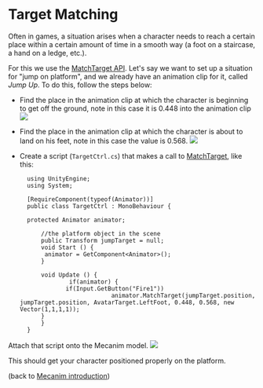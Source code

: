 Target Matching
===============


Often in games, a situation arises when a character needs to reach a certain place within a certain amount of time in a smooth way (a foot on a staircase, a hand on a ledge, etc.). 

For this we use the [MatchTarget API](ScriptRef:Animator.MatchTarget). Let's say we want to set up a situation for "jump on platform", and we already have an animation clip for it, called _Jump Up_. To do this, follow the steps below:

* Find the place in the animation clip at which the character is beginning to get off the ground, note in this case it is 0.448 into the animation clip
![](http://docwiki.hq.unity3d.com/uploads/Main/MecanimMatchTargetStart.png)  

* Find the place in the animation clip at which the character is about to land on his feet, note in this case the value is 0.568.
![](http://docwiki.hq.unity3d.com/uploads/Main/MecanimMatchTargetEnd.png)  

* Create a script (`TargetCtrl.cs`) that makes a call to [MatchTarget](ScriptRef:Animator.MatchTarget), like this:

    
        using UnityEngine;
        using System;
      
        [RequireComponent(typeof(Animator))]  
        public class TargetCtrl : MonoBehaviour {
    	
    	protected Animator animator;	
    
            //the platform object in the scene
            public Transform jumpTarget = null; 
            void Start () {
    	     animator = GetComponent<Animator>();
            }
    
            void Update () {
                    if(animator) {
    		       if(Input.GetButton("Fire1"))		       
                                animator.MatchTarget(jumpTarget.position, jumpTarget.position, AvatarTarget.LeftFoot, 0.448, 0.568, new Vector(1,1,1,1));
    		}		
            }
        }
    

Attach that script onto the Mecanim model. 
![](http://docwiki.hq.unity3d.com/uploads/Main/MecanimMatchTargetInspector.png)  

This should get your character positioned properly on the platform.

(back to [Mecanim introduction](MecanimAnimationSystem))
